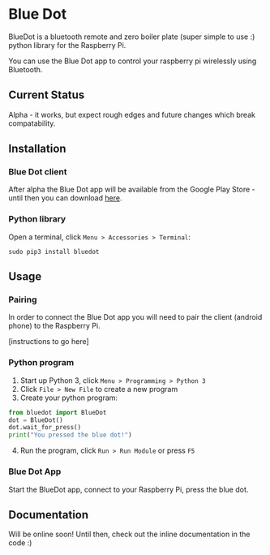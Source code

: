 
# Blue Dot

BlueDot is a bluetooth remote and zero boiler plate (super simple to use :) python library for the Raspberry Pi. 

You can use the Blue Dot app to control your raspberry pi wirelessly using Bluetooth.

## Current Status

Alpha - it works, but expect rough edges and future changes which break compatability.

## Installation

### Blue Dot client

After alpha the Blue Dot app will be available from the Google Play Store - until then you can download [here](https://github.com/martinohanlon/BlueDot/blob/android-dev/clients/android/app/app-release.apk?raw=true).

### Python library

Open a terminal, click `Menu > Accessories > Terminal`:

```
sudo pip3 install bluedot
```

## Usage

### Pairing

In order to connect the Blue Dot app you will need to pair the client (android phone) to the Raspberry Pi.

[instructions to go here]

### Python program

1. Start up Python 3, click `Menu > Programming > Python 3`
2. Click `File > New File` to create a new program
3. Create your python program:

```python
from bluedot import BlueDot
dot = BlueDot()
dot.wait_for_press()
print("You pressed the blue dot!")
```

4. Run the program, click `Run > Run Module` or press `F5`

### Blue Dot App

Start the BlueDot app, connect to your Raspberry Pi, press the blue dot. 

## Documentation

Will be online soon!  Until then, check out the inline documentation in the code :)